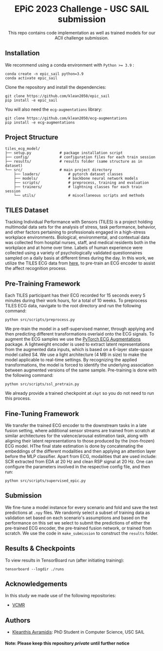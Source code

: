 

<div align="center">

# EPiC 2023 Challenge - USC SAIL submission
This repo contains code implementation as well as trained models for our ACII challenge submission.
  
</div>

## Installation

We recommend using a conda environment with ``Python >= 3.9`` :
```
conda create -n epic_sail python=3.9
conda activate epic_sail
```
Clone the repository and install the dependencies:
```
git clone https://github.com/klean2050/epic_sail
pip install -e epic_sail
```
You will also need the ``ecg-augmentations`` library:
```
git clone https://github.com/klean2050/ecg-augmentations
pip install -e ecg-augmentations
```

## Project Structure

```
tiles_ecg_model/
├── setup.py             # package installation script
├── config/              # configuration files for each train session
├── results/             # results folder (same structure as in dataset)
└── src/                 # main project directory
    ├── loaders/             # pytorch dataset classes
    ├── models/              # backbone neural network models
    ├── scripts/             # preprocess, training and evaluation
    ├── trainers/            # lightning classes for each train session
    └── utils/               # miscellaneous scripts and methods
```

## TILES Dataset

Tracking Individual Performance with Sensors (TILES) is a project holding multimodal data sets for the analysis of stress, task performance, behavior, and other factors pertaining to professionals engaged in a high-stress workplace environments. Biological, environmental, and contextual data was collected from hospital nurses, staff, and medical residents both in the workplace and at home over time. Labels of human experience were collected using a variety of psychologically validated questionnaires sampled on a daily basis at different times during the day. In this work, we utilize the TILES ECG data from [here](https://tiles-data.isi.edu/), to pre-train an ECG encoder to assist the affect recognition process.

## Pre-Training Framework

Each TILES participant has their ECG recorded for 15 seconds every 5 minutes during their work hours, for a total of 10 weeks. To preprocess TILES ECG data, navigate to the root directory and run the following command:
```
python src/scripts/preprocess.py
```

We pre-train the model in a self-supervised manner, through applying and then predicting different transformations overlaid onto the ECG signals. To augment the ECG samples we use the [PyTorch ECG Augmentations](https://github.com/klean2050/ecg-augmentations) package. A lightweight encoder is used to extract latent representations from the augmented data inputs, which is based on a 6-layer state-space model called S4. We use a light architecture (4 MB in size) to make the model applicable to real-time settings. By recognizing the applied transformations, the model is forced to identify the underlying association between augmented versions of the same sample. Pre-training is done with the following command:
```
python src/scripts/ssl_pretrain.py
```
We already provide a trained checkpoint at ``ckpt`` so you do not need to run this process.

## Fine-Tuning Framework

We transfer the trained ECG encoder to the downstream tasks in a late fusion setting, where additional sensor streams are trained from scratch at similar architectures for the valence/arousal estimation task, along with aligning their latent representations to those produced by the (non-frozen) ECG model. HThe final state estimation is done by concatenating the embeddings of the different modalities and then applying an attention layer before the MLP classifier. Apart from ECG, modalities that are used include: SCR extracted from EDA at 20 Hz and clean RSP signal at 20 Hz. One can configure the parameters involved in the respective config file, and then run:
```
python src/scripts/supervised_epic.py
```

## Submission

We fine-tune a model instance for every scenario and fold and save the test predictions at ``.npy`` files. We randomly select a subset of training data as validation set based on each scenario's assumptions and based on the performance on this set we select to submit the predictions of either the pre-trained ECG encoder, the pre-trained fusion network, or trained from scratch. We use the code in ``make_submission`` to construct the ``results`` folder.

## Results & Checkpoints

To view results in TensorBoard run (after initiating training):
```
tensorboard --logdir ./runs
```

## Acknowledgements

In this study we made use of the following repositories:

* [VCMR](https://github.com/klean2050/VCMR)


## Authors
* [Kleanthis Avramidis](https://klean2050.github.io): PhD Student in Computer Science, USC SAIL

#### Note: Please keep this repository *private* until further notice
